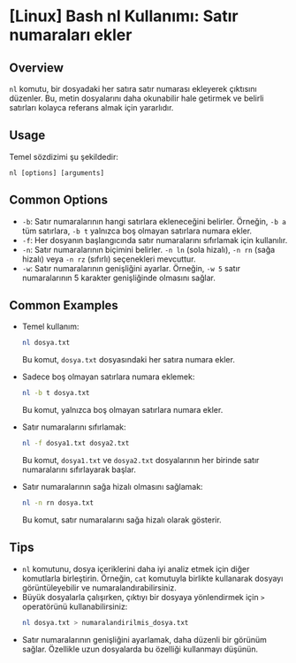 # [Linux] Bash nl Kullanımı: Satır numaraları ekler

## Overview
`nl` komutu, bir dosyadaki her satıra satır numarası ekleyerek çıktısını düzenler. Bu, metin dosyalarını daha okunabilir hale getirmek ve belirli satırları kolayca referans almak için yararlıdır.

## Usage
Temel sözdizimi şu şekildedir:
```
nl [options] [arguments]
```

## Common Options
- `-b`: Satır numaralarının hangi satırlara ekleneceğini belirler. Örneğin, `-b a` tüm satırlara, `-b t` yalnızca boş olmayan satırlara numara ekler.
- `-f`: Her dosyanın başlangıcında satır numaralarını sıfırlamak için kullanılır.
- `-n`: Satır numaralarının biçimini belirler. `-n ln` (sola hizalı), `-n rn` (sağa hizalı) veya `-n rz` (sıfırlı) seçenekleri mevcuttur.
- `-w`: Satır numaralarının genişliğini ayarlar. Örneğin, `-w 5` satır numaralarının 5 karakter genişliğinde olmasını sağlar.

## Common Examples
- Temel kullanım:
  ```bash
  nl dosya.txt
  ```
  Bu komut, `dosya.txt` dosyasındaki her satıra numara ekler.

- Sadece boş olmayan satırlara numara eklemek:
  ```bash
  nl -b t dosya.txt
  ```
  Bu komut, yalnızca boş olmayan satırlara numara ekler.

- Satır numaralarını sıfırlamak:
  ```bash
  nl -f dosya1.txt dosya2.txt
  ```
  Bu komut, `dosya1.txt` ve `dosya2.txt` dosyalarının her birinde satır numaralarını sıfırlayarak başlar.

- Satır numaralarının sağa hizalı olmasını sağlamak:
  ```bash
  nl -n rn dosya.txt
  ```
  Bu komut, satır numaralarını sağa hizalı olarak gösterir.

## Tips
- `nl` komutunu, dosya içeriklerini daha iyi analiz etmek için diğer komutlarla birleştirin. Örneğin, `cat` komutuyla birlikte kullanarak dosyayı görüntüleyebilir ve numaralandırabilirsiniz.
- Büyük dosyalarla çalışırken, çıktıyı bir dosyaya yönlendirmek için `>` operatörünü kullanabilirsiniz:
  ```bash
  nl dosya.txt > numaralandirilmis_dosya.txt
  ```
- Satır numaralarının genişliğini ayarlamak, daha düzenli bir görünüm sağlar. Özellikle uzun dosyalarda bu özelliği kullanmayı düşünün.